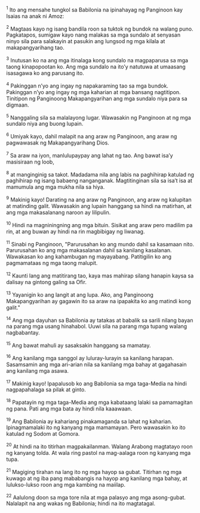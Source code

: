 <sup>1</sup>
Ito ang mensahe tungkol sa Babilonia na ipinahayag ng Panginoon kay Isaias na anak ni Amoz: 

<sup>2</sup>
Magtaas kayo ng isang bandila roon sa tuktok ng bundok na walang puno. Pagkatapos, sumigaw kayo nang malakas sa mga sundalo at senyasan ninyo sila para salakayin at pasukin ang lungsod ng mga kilala at makapangyarihang tao. 

<sup>3</sup>
Inutusan ko na ang mga itinalaga kong sundalo na magpaparusa sa mga taong kinapopootan ko. Ang mga sundalo na itoʼy natutuwa at umaasang isasagawa ko ang parusang ito. 

<sup>4</sup>
Pakinggan nʼyo ang ingay ng napakaraming tao sa mga bundok. Pakinggan nʼyo ang ingay ng mga kaharian at mga bansang nagtitipon. Tinitipon ng Panginoong Makapangyarihan ang mga sundalo niya para sa digmaan. 

<sup>5</sup>
Nanggaling sila sa malalayong lugar. Wawasakin ng Panginoon at ng mga sundalo niya ang buong lupain. 

<sup>6</sup>
Umiyak kayo, dahil malapit na ang araw ng Panginoon, ang araw ng pagwawasak ng Makapangyarihang Dios. 

<sup>7</sup>
Sa araw na iyon, manlulupaypay ang lahat ng tao. Ang bawat isaʼy masisiraan ng loob, 

<sup>8</sup>
at manginginig sa takot. Madadama nila ang labis na paghihirap katulad ng paghihirap ng isang babaeng nanganganak. Magtitinginan sila sa isaʼt isa at mamumula ang mga mukha nila sa hiya. 

<sup>9</sup>
Makinig kayo! Darating na ang araw ng Panginoon, ang araw ng kalupitan at matinding galit. Wawasakin ang lupain hanggang sa hindi na matirhan, at ang mga makasalanang naroon ay lilipulin. 

<sup>10</sup>
Hindi na magniningning ang mga bituin. Sisikat ang araw pero madilim pa rin, at ang buwan ay hindi na rin magbibigay ng liwanag. 

<sup>11</sup>
Sinabi ng Panginoon, "Parurusahan ko ang mundo dahil sa kasamaan nito. Parurusahan ko ang mga makasalanan dahil sa kanilang kasalanan. Wawakasan ko ang kahambugan ng mayayabang. Patitigilin ko ang pagmamataas ng mga taong malupit. 

<sup>12</sup>
Kaunti lang ang matitirang tao, kaya mas mahirap silang hanapin kaysa sa dalisay na gintong galing sa Ofir. 

<sup>13</sup>
Yayanigin ko ang langit at ang lupa. Ako, ang Panginoong Makapangyarihan ay gagawin ito sa araw na ipapakita ko ang matindi kong galit." 

<sup>14</sup>
Ang mga dayuhan sa Babilonia ay tatakas at babalik sa sarili nilang bayan na parang mga usang hinahabol. Uuwi sila na parang mga tupang walang nagbabantay. 

<sup>15</sup>
Ang bawat mahuli ay sasaksakin hanggang sa mamatay. 

<sup>16</sup>
Ang kanilang mga sanggol ay luluray-lurayin sa kanilang harapan. Sasamsamin ang mga ari-arian nila sa kanilang mga bahay at gagahasain ang kanilang mga asawa. 

<sup>17</sup>
Makinig kayo! Ipapalusob ko ang Babilonia sa mga taga-Media na hindi nagpapahalaga sa pilak at ginto. 

<sup>18</sup>
Papatayin ng mga taga-Media ang mga kabataang lalaki sa pamamagitan ng pana. Pati ang mga bata ay hindi nila kaaawaan. 

<sup>19</sup>
Ang Babilonia ay kahariang pinakamaganda sa lahat ng kaharian. Ipinagmamalaki ito ng kanyang mga mamamayan. Pero wawasakin ko ito katulad ng Sodom at Gomora. 

<sup>20</sup>
At hindi na ito titirhan magpakailanman. Walang Arabong magtatayo roon ng kanyang tolda. At wala ring pastol na mag-aalaga roon ng kanyang mga tupa. 

<sup>21</sup>
Magiging tirahan na lang ito ng mga hayop sa gubat. Titirhan ng mga kuwago at ng iba pang mababangis na hayop ang kanilang mga bahay, at lulukso-lukso roon ang mga kambing na maiilap. 

<sup>22</sup>
Aalulong doon sa mga tore nila at mga palasyo ang mga asong-gubat. Nalalapit na ang wakas ng Babilonia; hindi na ito magtatagal.